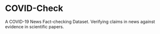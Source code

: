 # COVID-Check
A COVID-19 News Fact-checking Dataset. Verifying claims in news against evidence in scientific papers.
